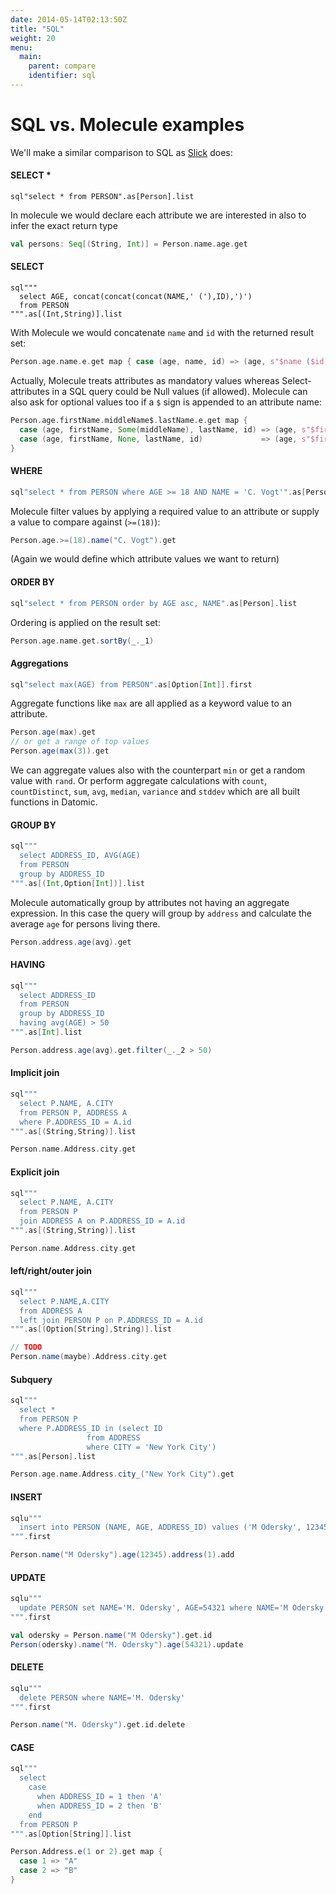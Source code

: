 ```yaml
---
date: 2014-05-14T02:13:50Z
title: "SQL"
weight: 20
menu:
  main:
    parent: compare
    identifier: sql
---
```


# SQL vs. Molecule examples

We'll make a similar comparison to SQL as [Slick](http://slick.typesafe.com/doc/3.0.0-M1/sql-to-slick.html#sql-vs-slick-examples) does:

#### SELECT *

```
sql"select * from PERSON".as[Person].list
```
In molecule we would declare each attribute we are interested in also to infer the exact return type
```scala
val persons: Seq[(String, Int)] = Person.name.age.get
```

#### SELECT

```
sql"""
  select AGE, concat(concat(concat(NAME,' ('),ID),')')
  from PERSON
""".as[(Int,String)].list
```
With Molecule we would concatenate `name` and `id` with the returned result set:
```scala
Person.age.name.e.get map { case (age, name, id) => (age, s"$name ($id)" }
```
Actually, Molecule treats attributes as mandatory values whereas Select-attributes in a SQL query could be Null values (if allowed). Molecule can also ask for optional values too if a `$` sign is appended to an attribute name:
```scala
Person.age.firstName.middleName$.lastName.e.get map { 
  case (age, firstName, Some(middleName), lastName, id) => (age, s"$firstName $middleName $lastName ($id)" 
  case (age, firstName, None, lastName, id)             => (age, s"$firstName $lastName ($id)" 
}
```


#### WHERE

```scala
sql"select * from PERSON where AGE >= 18 AND NAME = 'C. Vogt'".as[Person].list
```
Molecule filter values by applying a required value to an attribute or supply a value to compare against (`>=(18)`):
```scala
Person.age.>=(18).name("C. Vogt").get
```
(Again we would define which attribute values we want to return)


#### ORDER BY

```scala
sql"select * from PERSON order by AGE asc, NAME".as[Person].list
```
Ordering is applied on the result set:
```scala
Person.age.name.get.sortBy(_._1)
```

#### Aggregations

```scala
sql"select max(AGE) from PERSON".as[Option[Int]].first
```
Aggregate functions like `max` are all applied as a keyword value to an attribute.
```scala
Person.age(max).get
// or get a range of top values
Person.age(max(3)).get
```
We can aggregate values also with the counterpart `min` or get a random value with `rand`. Or perform aggregate calculations with `count`, `countDistinct`, `sum`, `avg`, `median`, `variance` and `stddev` which are all built functions in Datomic.


#### GROUP BY

```scala
sql"""
  select ADDRESS_ID, AVG(AGE)
  from PERSON
  group by ADDRESS_ID
""".as[(Int,Option[Int])].list
```
Molecule automatically group by attributes not having an aggregate expression. In this case the query will group by `address` and calculate the average `age` for persons living there.
```scala
Person.address.age(avg).get
```

#### HAVING

```scala
sql"""
  select ADDRESS_ID
  from PERSON
  group by ADDRESS_ID
  having avg(AGE) > 50
""".as[Int].list
```
```scala
Person.address.age(avg).get.filter(_._2 > 50)
```

#### Implicit join

```scala
sql"""
  select P.NAME, A.CITY
  from PERSON P, ADDRESS A
  where P.ADDRESS_ID = A.id
""".as[(String,String)].list
```
```scala
Person.name.Address.city.get
```

#### Explicit join

```scala
sql"""
  select P.NAME, A.CITY
  from PERSON P
  join ADDRESS A on P.ADDRESS_ID = A.id
""".as[(String,String)].list
```
```scala
Person.name.Address.city.get
```

#### left/right/outer join

```scala
sql"""
  select P.NAME,A.CITY
  from ADDRESS A
  left join PERSON P on P.ADDRESS_ID = A.id
""".as[(Option[String],String)].list
```
```scala
// TODO
Person.name(maybe).Address.city.get
```

#### Subquery

```scala
sql"""
  select *
  from PERSON P
  where P.ADDRESS_ID in (select ID
                 from ADDRESS
                 where CITY = 'New York City')
""".as[Person].list
```
```scala
Person.age.name.Address.city_("New York City").get
```

#### INSERT

```scala
sqlu"""
  insert into PERSON (NAME, AGE, ADDRESS_ID) values ('M Odersky', 12345, 1)
""".first
```
```scala
Person.name("M Odersky").age(12345).address(1).add
```

#### UPDATE

```scala
sqlu"""
  update PERSON set NAME='M. Odersky', AGE=54321 where NAME='M Odersky'
""".first
```
```scala
val odersky = Person.name("M Odersky").get.id
Person(odersky).name("M. Odersky").age(54321).update
```

#### DELETE

```scala
sqlu"""
  delete PERSON where NAME='M. Odersky'
""".first
```
```scala
Person.name("M. Odersky").get.id.delete
```

#### CASE

```scala
sql"""
  select
    case 
      when ADDRESS_ID = 1 then 'A'
      when ADDRESS_ID = 2 then 'B'
    end
  from PERSON P
""".as[Option[String]].list
```
```scala
Person.Address.e(1 or 2).get map {
  case 1 => "A"
  case 2 => "B"
}
```
































